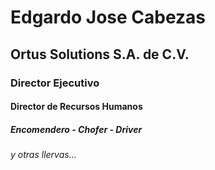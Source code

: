 # Edgardo Jose Cabezas
## Ortus Solutions S.A. de C.V.
### Director Ejecutivo
#### Director de Recursos Humanos
##### Encomendero - Chofer - Driver
###### y otras llervas...
